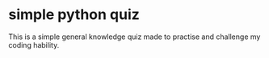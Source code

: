 # simple python quiz

This is a simple general knowledge quiz made to practise and challenge my coding hability.

